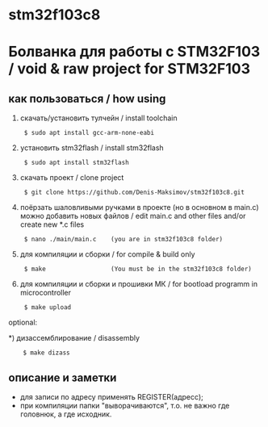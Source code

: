 # stm32f103c8

Болванка для работы с STM32F103 / void & raw project for STM32F103
==================================================================

как пользоваться / how using
----------------------------

1) скачать/установить тулчейн / install toolchain

        $ sudo apt install gcc-arm-none-eabi

2) установить stm32flash / install stm32flash

        $ sudo apt install stm32flash

3) скачать проект / clone project

        $ git clone https://github.com/Denis-Maksimov/stm32f103c8.git

4) поёрзать шаловливыми ручками в проекте (но в основном в main.c) можно добавить новых файлов 
/ edit main.c and other files and/or create new *.c files

        $ nano ./main/main.c    (you are in stm32f103c8 folder)

5) для компиляции и сборки / for compile & build only

        $ make                  (You must be in the stm32f103c8 folder)

6) для компиляции и сборки и прошивки МК / for bootload programm in microcontroller

        $ make upload

optional:

*) дизассемблирование / disassembly

        $ make dizass

описание и заметки
-------------------

- для записи по адресу применять REGISTER(адресс);
- при компиляции папки "выворачиваются", т.о. не важно где головнюк, а где исходник.
